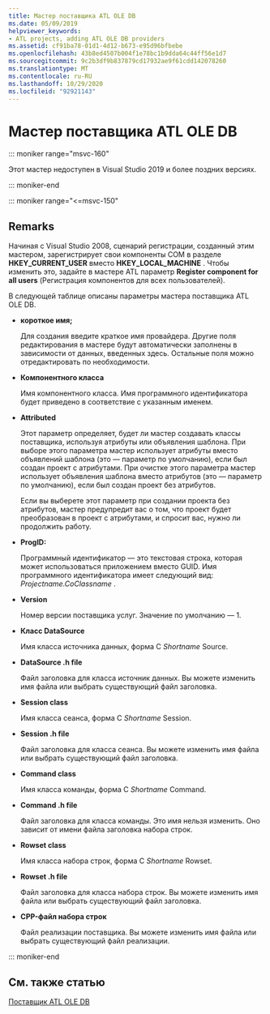 ```yaml
---
title: Мастер поставщика ATL OLE DB
ms.date: 05/09/2019
helpviewer_keywords:
- ATL projects, adding ATL OLE DB providers
ms.assetid: cf91ba78-01d1-4d12-b673-e95d96bfbebe
ms.openlocfilehash: 43b8ed4507b004f1e78bc1b9dda64c44ff56e1d7
ms.sourcegitcommit: 9c2b3df9b837879cd17932ae9f61cdd142078260
ms.translationtype: MT
ms.contentlocale: ru-RU
ms.lasthandoff: 10/29/2020
ms.locfileid: "92921143"
---
```

# <a name="atl-ole-db-provider-wizard"></a>Мастер поставщика ATL OLE DB

::: moniker range="msvc-160"

Этот мастер недоступен в Visual Studio 2019 и более поздних версиях.

::: moniker-end

::: moniker range="<=msvc-150"

## <a name="remarks"></a>Remarks

Начиная с Visual Studio 2008, сценарий регистрации, созданный этим мастером, зарегистрирует свои компоненты COM в разделе **HKEY_CURRENT_USER** вместо **HKEY_LOCAL_MACHINE** . Чтобы изменить это, задайте в мастере ATL параметр **Register component for all users** (Регистрация компонентов для всех пользователей).

В следующей таблице описаны параметры мастера поставщика ATL OLE DB.

- **короткое имя;**

   Для создания введите краткое имя провайдера. Другие поля редактирования в мастере будут автоматически заполнены в зависимости от данных, введенных здесь. Остальные поля можно отредактировать по необходимости.

- **Компонентного класса**

   Имя компонентного класса. Имя программного идентификатора будет приведено в соответствие с указанным именем.

- **Attributed**

   Этот параметр определяет, будет ли мастер создавать классы поставщика, используя атрибуты или объявления шаблона. При выборе этого параметра мастер использует атрибуты вместо объявлений шаблона (это — параметр по умолчанию), если был создан проект с атрибутами. При очистке этого параметра мастер использует объявления шаблона вместо атрибутов (это — параметр по умолчанию), если был создан проект без атрибутов.

   Если вы выберете этот параметр при создании проекта без атрибутов, мастер предупредит вас о том, что проект будет преобразован в проект с атрибутами, и спросит вас, нужно ли продолжить работу.

- **ProgID:**

   Программный идентификатор — это текстовая строка, которая может использоваться приложением вместо GUID. Имя программного идентификатора имеет следующий вид: *Projectname.CoClassname* .

- **Version**

   Номер версии поставщика услуг. Значение по умолчанию — 1.

- **Класс DataSource**

   Имя класса источника данных, форма C *Shortname* Source.

- **DataSource .h file**

   Файл заголовка для класса источник данных. Вы можете изменить имя файла или выбрать существующий файл заголовка.

- **Session class**

   Имя класса сеанса, форма C *Shortname* Session.

- **Session .h file**

   Файл заголовка для класса сеанса. Вы можете изменить имя файла или выбрать существующий файл заголовка.

- **Command class**

   Имя класса команды, форма C *Shortname* Command.

- **Command .h file**

   Файл заголовка для класса команды. Это имя нельзя изменить. Оно зависит от имени файла заголовка набора строк.

- **Rowset class**

   Имя класса набора строк, форма C *Shortname* Rowset.

- **Rowset .h file**

   Файл заголовка для класса набора строк. Вы можете изменить имя файла или выбрать существующий файл заголовка.

- **CPP-файл набора строк**

   Файл реализации поставщика. Вы можете изменить имя файла или выбрать существующий файл реализации.

::: moniker-end

## <a name="see-also"></a>См. также статью

[Поставщик ATL OLE DB](../../atl/reference/adding-an-atl-ole-db-provider.md)
